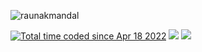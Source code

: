 <!--
**RaunakMandal/RaunakMandal** is a ✨ _special_ ✨ repository because its `README.md` (this file) appears on your GitHub profile.
### Hi there 👋 -- on top
Here are some ideas to get you started:

- 🔭 I’m currently working on ...
- 🌱 I’m currently learning ...
- 👯 I’m looking to collaborate on ...
- 🤔 I’m looking for help with ...
- 💬 Ask me about ...
- 📫 How to reach me: ...
- 😄 Pronouns: ...
- ⚡ Fun fact: ...
-->
<p align="left"> <img src="https://komarev.com/ghpvc/?username=raunakmandal&label=Views&color=blue&style=plastic" alt="raunakmandal" /> </p>
<a href="https://wakatime.com/@b1b9a2ec-1125-4276-84f7-a26e6751f9b2"><img src="https://wakatime.com/badge/user/b1b9a2ec-1125-4276-84f7-a26e6751f9b2.svg" alt="Total time coded since Apr 18 2022" /></a>
<img src="https://github-readme-stats.vercel.app/api?username=raunakmandal&&show_icons=true&&count_private=true">
<img src="https://github-readme-stats.vercel.app/api/top-langs/?username=RaunakMandal">
